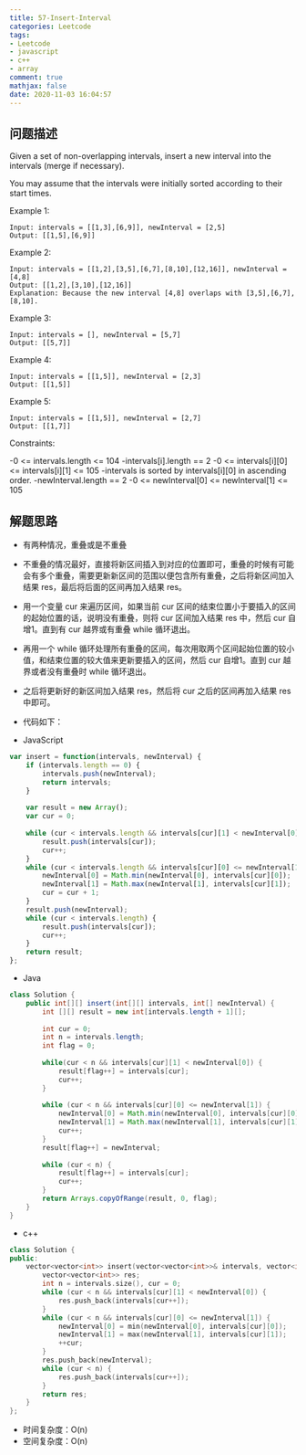 ```yaml
---
title: 57-Insert-Interval
categories: Leetcode
tags: 
- Leetcode
- javascript
- c++
- array
comment: true
mathjax: false
date: 2020-11-03 16:04:57
---
```


## 问题描述

Given a set of non-overlapping intervals, insert a new interval into the intervals (merge if necessary).

You may assume that the intervals were initially sorted according to their start times.

<!--more-->

Example 1:

```
Input: intervals = [[1,3],[6,9]], newInterval = [2,5]
Output: [[1,5],[6,9]]
```

Example 2:

```
Input: intervals = [[1,2],[3,5],[6,7],[8,10],[12,16]], newInterval = [4,8]
Output: [[1,2],[3,10],[12,16]]
Explanation: Because the new interval [4,8] overlaps with [3,5],[6,7],[8,10].
```

Example 3:

```
Input: intervals = [], newInterval = [5,7]
Output: [[5,7]]
```

Example 4:

```
Input: intervals = [[1,5]], newInterval = [2,3]
Output: [[1,5]]
```

Example 5:

```
Input: intervals = [[1,5]], newInterval = [2,7]
Output: [[1,7]]
```

Constraints:

-0 <= intervals.length <= 104
-intervals[i].length == 2
-0 <= intervals[i][0] <= intervals[i][1] <= 105
-intervals is sorted by intervals[i][0] in ascending order.
-newInterval.length == 2
-0 <= newInterval[0] <= newInterval[1] <= 105

## 解题思路

- 有两种情况，重叠或是不重叠
- 不重叠的情况最好，直接将新区间插入到对应的位置即可，重叠的时候有可能会有多个重叠，需要更新新区间的范围以便包含所有重叠，之后将新区间加入结果 res，最后将后面的区间再加入结果 res。
- 用一个变量 cur 来遍历区间，如果当前 cur 区间的结束位置小于要插入的区间的起始位置的话，说明没有重叠，则将 cur 区间加入结果 res 中，然后 cur 自增1。直到有 cur 越界或有重叠 while 循环退出。
- 再用一个 while 循环处理所有重叠的区间，每次用取两个区间起始位置的较小值，和结束位置的较大值来更新要插入的区间，然后 cur 自增1。直到 cur 越界或者没有重叠时 while 循环退出。
- 之后将更新好的新区间加入结果 res，然后将 cur 之后的区间再加入结果 res 中即可。

- 代码如下：

- JavaScript

```JavaScript
var insert = function(intervals, newInterval) {
    if (intervals.length == 0) {
        intervals.push(newInterval);
        return intervals;
    }
    
    var result = new Array();
    var cur = 0;
    
    while (cur < intervals.length && intervals[cur][1] < newInterval[0]) {
        result.push(intervals[cur]);
        cur++;
    }
    while (cur < intervals.length && intervals[cur][0] <= newInterval[1]) {
        newInterval[0] = Math.min(newInterval[0], intervals[cur][0]);
        newInterval[1] = Math.max(newInterval[1], intervals[cur][1]);
        cur = cur + 1;
    }
    result.push(newInterval);
    while (cur < intervals.length) {
        result.push(intervals[cur]);
        cur++;
    }
    return result;
};

```

- Java
  
```java
class Solution {
    public int[][] insert(int[][] intervals, int[] newInterval) {
        int [][] result = new int[intervals.length + 1][];
        
        int cur = 0;
        int n = intervals.length;
        int flag = 0;
        
        while(cur < n && intervals[cur][1] < newInterval[0]) {
            result[flag++] = intervals[cur];
            cur++;
        }
        
        while (cur < n && intervals[cur][0] <= newInterval[1]) {
            newInterval[0] = Math.min(newInterval[0], intervals[cur][0]);
            newInterval[1] = Math.max(newInterval[1], intervals[cur][1]);
            cur++;
        }
        result[flag++] = newInterval;
        
        while (cur < n) {
            result[flag++] = intervals[cur];
            cur++;
        }
        return Arrays.copyOfRange(result, 0, flag);
    }
}
```

- c++

```cpp
class Solution {
public:
    vector<vector<int>> insert(vector<vector<int>>& intervals, vector<int>& newInterval) {
        vector<vector<int>> res;
        int n = intervals.size(), cur = 0;
        while (cur < n && intervals[cur][1] < newInterval[0]) {
            res.push_back(intervals[cur++]);
        }
        while (cur < n && intervals[cur][0] <= newInterval[1]) {
            newInterval[0] = min(newInterval[0], intervals[cur][0]);
            newInterval[1] = max(newInterval[1], intervals[cur][1]);
            ++cur;
        }
        res.push_back(newInterval);
        while (cur < n) {
            res.push_back(intervals[cur++]);
        }
        return res;
    }
};
```


- 时间复杂度：O(n)
- 空间复杂度：O(n)

